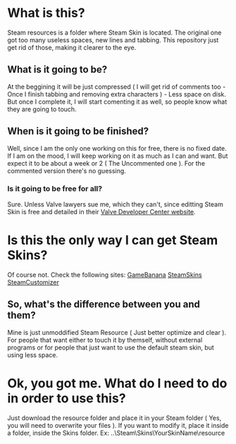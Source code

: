 # What is this?
Steam resources is a folder where Steam Skin is located. The original one got too many useless spaces, new lines and tabbing.
This repository just get rid of those, making it clearer to the eye.

## What is it going to be?
At the beggining it will be just compressed ( I will get rid of comments too - Once I finish tabbing and removing extra characters ) - Less space on disk. But once I complete it, I will start comenting it as well, so people know what they are going to touch.

## When is it going to be finished?
Well, since I am the only one working on this for free, there is no fixed date. If I am on the mood, I will keep working on it as much as I can and want. But expect it to be about a week or 2 ( The Uncommented one ). For the commented version there's no guessing.

### Is it going to be free for all?
Sure. Unless Valve lawyers sue me, which they can't, since editting Steam Skin is free and detailed in their [Valve Developer Center website](https://developer.valvesoftware.com/wiki/Steam_Skins).

# Is this the only way I can get Steam Skins?
Of course not. Check the following sites:
[GameBanana](https://gamebanana.com/guis/games/6)
[SteamSkins](http://steamskins.org/)
[SteamCustomizer](https://steamcustomizer.com/)

## So, what's the difference between you and them?
Mine is just unmoddified Steam Resource ( Just better optimize and clear ).
For people that want either to touch it by themself, without external programs or for people that just want to use the default steam skin, but using less space.

# Ok, you got me. What do I need to do in order to use this?
Just download the resource folder and place it in your Steam folder ( Yes, you will need to overwrite your files ).
If you want to modify it, place it inside a folder, inside the Skins folder.
Ex: ..\Steam\Skins\YourSkinName\resource
